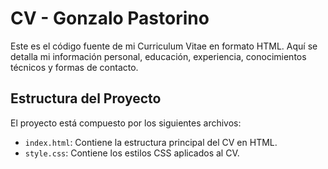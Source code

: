 # CV - Gonzalo Pastorino

Este es el código fuente de mi Curriculum Vitae en formato HTML. Aquí se detalla mi información personal, educación, experiencia, conocimientos técnicos y formas de contacto.

## Estructura del Proyecto

El proyecto está compuesto por los siguientes archivos:

- `index.html`: Contiene la estructura principal del CV en HTML.
- `style.css`: Contiene los estilos CSS aplicados al CV.
